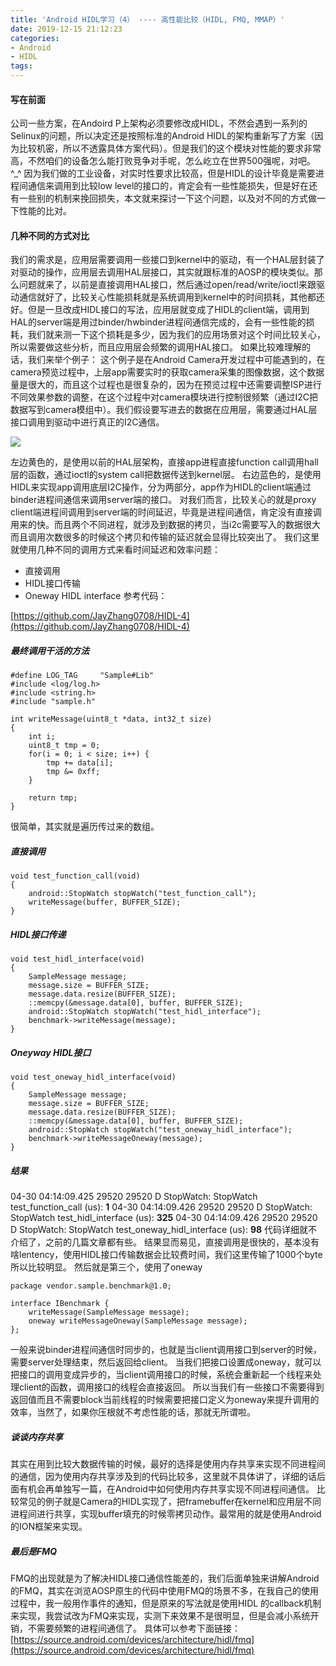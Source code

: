 ```yaml
---
title: 'Android HIDL学习（4） ---- 高性能比较（HIDL, FMQ, MMAP）'
date: 2019-12-15 21:12:23
categories:
- Android
- HIDL
tags:
---
```

#### 写在前面
公司一些方案，在Andoird P上架构必须要修改成HIDL，不然会遇到一系列的Selinux的问题，所以决定还是按照标准的Android HIDL的架构重新写了方案（因为比较机密，所以不透露具体方案代码）。但是我们的这个模块对性能的要求非常高，不然咱们的设备怎么能打败竞争对手呢，怎么屹立在世界500强呢，对吧。^_^
因为我们做的工业设备，对实时性要求比较高，但是HIDL的设计毕竟是需要进程间通信来调用到比较low level的接口的，肯定会有一些性能损失，但是好在还有一些别的机制来挽回损失，本文就来探讨一下这个问题，以及对不同的方式做一下性能的比对。

<!--more-->

#### 几种不同的方式对比
我们的需求是，应用层需要调用一些接口到kernel中的驱动，有一个HAL层封装了对驱动的操作，应用层去调用HAL层接口，其实就跟标准的AOSP的模块类似。那么问题就来了，以前是直接调用HAL接口，然后通过open/read/write/ioctl来跟驱动通信就好了，比较关心性能损耗就是系统调用到kernel中的时间损耗，其他都还好。但是一旦改成HIDL接口的写法，应用层就变成了HIDL的client端，调用到HAL的server端是用过binder/hwbinder进程间通信完成的，会有一些性能的损耗，我们就来测一下这个损耗是多少，因为我们的应用场景对这个时间比较关心，所以需要做这些分析，而且应用层会频繁的调用HAL接口。
如果比较难理解的话，我们来举个例子：
这个例子是在Android Camera开发过程中可能遇到的，在camera预览过程中，上层app需要实时的获取camera采集的图像数据，这个数据量是很大的，而且这个过程也是很复杂的，因为在预览过程中还需要调整ISP进行不同效果参数的调整，在这个过程中对camera模块进行控制很频繁（通过I2C把数据写到camera模组中）。我们假设要写进去的数据在应用层，需要通过HAL层接口调用到驱动中进行真正的I2C通信。

![](https://s2.ax1x.com/2020/03/10/8C4WPx.jpg)

左边黄色的，是使用以前的HAL层架构，直接app进程直接function call调用hall层的函数，通过ioctl的system call把数据传送到kernel层。
右边蓝色的，是使用HIDL来实现app调用底层I2C操作，分为两部分，app作为HIDL的client端通过binder进程间通信来调用server端的接口。
对我们而言，比较关心的就是proxy client端进程间调用到server端的时间延迟，毕竟是进程间通信，肯定没有直接调用来的快。而且两个不同进程，就涉及到数据的拷贝，当i2c需要写入的数据很大而且调用次数很多的时候这个拷贝和传输的延迟就会显得比较突出了。
我们这里就使用几种不同的调用方式来看时间延迟和效率问题：

*   直接调用
*   HIDL接口传输
*   Oneway HIDL interface
参考代码：

[https://github.com/JayZhang0708/HIDL-4](https://github.com/JayZhang0708/HIDL-4)

##### 最终调用干活的方法

```
#define LOG_TAG     "Sample#Lib"
#include <log/log.h>
#include <string.h>
#include "sample.h"

int writeMessage(uint8_t *data, int32_t size)
{
    int i;
    uint8_t tmp = 0;
    for(i = 0; i < size; i++) {
        tmp += data[i];
        tmp &= 0xff;
    }

    return tmp;
}
```
很简单，其实就是遍历传过来的数组。

##### 直接调用

```
void test_function_call(void)
{
    android::StopWatch stopWatch("test_function_call");
    writeMessage(buffer, BUFFER_SIZE);
}
```

##### HIDL接口传递

```
void test_hidl_interface(void)
{
    SampleMessage message;
    message.size = BUFFER_SIZE;
    message.data.resize(BUFFER_SIZE);
    ::memcpy(&message.data[0], buffer, BUFFER_SIZE);
    android::StopWatch stopWatch("test_hidl_interface");
    benchmark->writeMessage(message);
}
```

##### Oneyway HIDL接口

```
void test_oneway_hidl_interface(void)
{
    SampleMessage message;
    message.size = BUFFER_SIZE;
    message.data.resize(BUFFER_SIZE);
    ::memcpy(&message.data[0], buffer, BUFFER_SIZE);
    android::StopWatch stopWatch("test_oneway_hidl_interface");
    benchmark->writeMessageOneway(message);
}
```

##### 结果

04-30 04:14:09.425 29520 29520 D StopWatch: StopWatch test_function_call (us): **1** 
04-30 04:14:09.426 29520 29520 D StopWatch: StopWatch test_hidl_interface (us): **325** 
04-30 04:14:09.426 29520 29520 D StopWatch: StopWatch test_oneway_hidl_interface (us): **98** 
代码详细就不介绍了，之前的几篇文章都有些。
结果显而易见，直接调用是很快的，基本没有啥lentency，使用HIDL接口传输数据会比较费时间，我们这里传输了1000个byte所以比较明显。
然后就是第三个，使用了oneway
```
package vendor.sample.benchmark@1.0;

interface IBenchmark {
    writeMessage(SampleMessage message);
    oneway writeMessageOneway(SampleMessage message);
};
```
一般来说binder进程间通信时同步的，也就是当client调用接口到server的时候，需要server处理结束，然后返回给client。
当我们把接口设置成oneway，就可以把接口的调用变成异步的，当client调用接口的时候，系统会重新起一个线程来处理client的函数，调用接口的线程会直接返回。
所以当我们有一些接口不需要得到返回值而且不需要block当前线程的时候需要把接口定义为oneway来提升调用的效率，当然了，如果你压根就不考虑性能的话，那就无所谓啦。
##### 谈谈内存共享
其实在用到比较大数据传输的时候，最好的选择是使用内存共享来实现不同进程间的通信，因为使用内存共享涉及到的代码比较多，这里就不具体讲了，详细的话后面有机会再单独写一篇，在Android中如何使用内存共享实现不同进程间通信。
比较常见的例子就是Camera的HIDL实现了，把framebuffer在kernel和应用层不同进程间进行共享，实现buffer填充的时候零拷贝动作。最常用的就是使用Android的ION框架来实现。
##### 最后是FMQ
FMQ的出现就是为了解决HIDL接口通信性能差的，我们后面单独来讲解Android的FMQ，其实在浏览AOSP原生的代码中使用FMQ的场景不多，在我自己的使用过程中，我一般用作事件的通知，但是原来的写法就是使用HIDL 的callback机制来实现，我尝试改为FMQ来实现，实测下来效果不是很明显，但是会减小系统开销，不需要频繁的进程间通信了。
具体可以参考下面链接：
[https://source.android.com/devices/architecture/hidl/fmq](https://source.android.com/devices/architecture/hidl/fmq)
